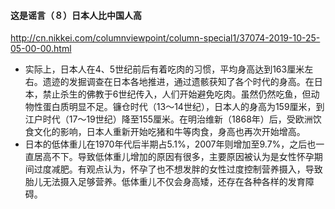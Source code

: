 #### 这是谣言（８）日本人比中国人高
http://cn.nikkei.com/columnviewpoint/column-special1/37074-2019-10-25-05-00-00.html
- 实际上，日本人在4、5世纪前后有着吃肉的习惯，平均身高达到163厘米左右。遗迹的发掘调查在日本各地推进，通过遗骸获知了各个时代的身高。在日本，禁止杀生的佛教于6世纪传入，人们开始避免吃肉。虽然仍然吃鱼，但动物性蛋白质明显不足。镰仓时代（13～14世纪），日本人的身高为159厘米，到江户时代（17～19世纪）降至155厘米。在明治维新（1868年）后，受欧洲饮食文化的影响，日本人重新开始吃猪和牛等肉食，身高也再次开始增高。
- 日本的低体重儿在1970年代后半期占5.1%，2007年则增加至9.7%，之后也一直居高不下。导致低体重儿增加的原因有很多，主要原因被认为是女性怀孕期间过度减肥。有观点认为，怀孕了也不想发胖的女性过度控制营养摄入，导致胎儿无法摄入足够营养。低体重儿不仅会身高矮，还存在各种各样的发育障碍。
